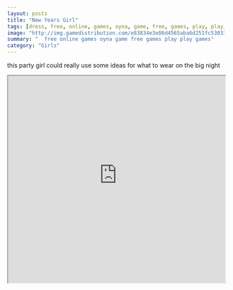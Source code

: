 ```yaml
---
layout: posts
title: "New Years Girl"
tags: [dress, free, online, games, oyna, game, free, games, play, play, games]
image: "http://img.gamedistribution.com/e83834e3e86d4565aba6d251fc53033a.jpg"
summary: "  free online games oyna game free games play play games"
category: "Girls"
---
```


this party girl could really use some ideas for what to wear on the big night

<iframe width="100%" height="480px;" src="http://flash.gamedistribution.com?game=e83834e3e86d4565aba6d251fc53033a"></iframe>